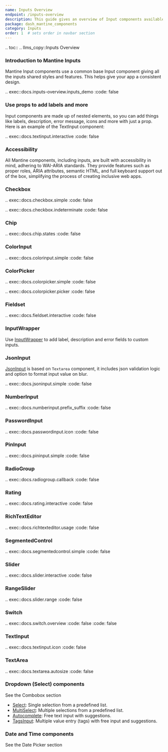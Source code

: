 ```yaml
---
name: Inputs Overview
endpoint: /inputs-overview
description: This guide gives an overview of Input components available in Dash Mantine components.
package: dash_mantine_components
category: Inputs
order: 1  # sets order in navbar section
---
```


.. toc::
.. llms_copy::Inputs Overview

### Introduction to Mantine Inputs

Mantine Input components use a common base Input component giving all the inputs shared styles and features.  This helps
give your app a consistent design.

.. exec::docs.inputs-overview.inputs_demo
    :code: false


### Use props to add labels and more

Input components are made up of nested elements, so you can add things like labels, description, error message, icons and more with just a prop.
Here is an example of the TextInput component:


.. exec::docs.textinput.interactive
    :code: false

### Accessibility
All Mantine components, including inputs, are built with accessibility in mind, adhering to WAI-ARIA standards.
They provide features such as proper roles, ARIA attributes, semantic HTML, and full keyboard support out of the box,
simplifying the process of creating inclusive web apps.

### Checkbox


.. exec::docs.checkbox.simple
    :code: false


.. exec::docs.checkbox.indeterminate
    :code: false

### Chip


.. exec::docs.chip.states
    :code: false

### ColorInput

.. exec::docs.colorinput.simple
    :code: false

### ColorPicker


.. exec::docs.colorpicker.simple
    :code: false


.. exec::docs.colorpicker.picker
    :code: false

### Fieldset


.. exec::docs.fieldset.interactive
    :code: false

### InputWrapper

Use [InputWrapper](/components/inputwrapper) to add label, description and error fields to custom inputs.

### JsonInput
[JsonInput](/components/jsoninput) is based on `Textarea` component, it includes json validation logic and option to format input value on blur.


.. exec::docs.jsoninput.simple
    :code: false

### NumberInput


.. exec::docs.numberinput.prefix_suffix
    :code: false

### PasswordInput

.. exec::docs.passwordinput.icon
    :code: false

### PinInput


.. exec::docs.pininput.simple
    :code: false

### RadioGroup


.. exec::docs.radiogroup.callback
    :code: false

### Rating


.. exec::docs.rating.interactive
    :code: false

### RichTextEditor


.. exec::docs.richtexteditor.usage
    :code: false

### SegmentedControl

.. exec::docs.segmentedcontrol.simple
    :code: false

### Slider

.. exec::docs.slider.interactive
    :code: false

### RangeSlider


.. exec::docs.slider.range
    :code: false

### Switch


.. exec::docs.switch.overview
    :code: false
 :code: false

### TextInput


.. exec::docs.textinput.icon
    :code: false

### TextArea


.. exec::docs.textarea.autosize
    :code: false


### Dropdown (Select) components

See the Combobox section

- [Select](/comonents/select): Single selection from a predefined list.
- [MultiSelect](components/multiselect): Multiple selections from a predefined list.
- [Autocomplete](components/autocomplete): Free text input with suggestions.
- [TagsInput](components/tagsinput): Multiple value entry (tags) with free input and suggestions. 


### Date and Time components

See the Date Picker section